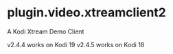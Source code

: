 # plugin.video.xtreamclient2
A Kodi Xtream Demo Client

v2.4.4 works on Kodi 19
v2.4.5 works on Kodi 18
